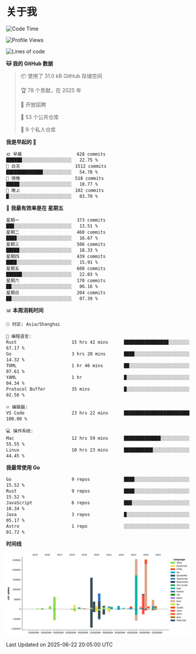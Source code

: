 # 关于我

<!--START_SECTION:waka-->
![Code Time](http://img.shields.io/badge/Code%20Time-3%2C900%20hrs%2050%20mins-blue)

![Profile Views](http://img.shields.io/badge/%E4%B8%AA%E4%BA%BA%E8%B5%84%E6%96%99%E8%A7%82%E7%9C%8B%E6%AC%A1%E6%95%B0-0-blue)

![Lines of code](https://img.shields.io/badge/%E4%BB%8E%E3%80%8CHello%20World%E3%80%8D%E8%B5%B7%E6%88%91%E5%B7%B2%E7%BB%8F%E5%86%99%E4%BA%86-1.2%20million%20%E8%A1%8C%E4%BB%A3%E7%A0%81-blue)

**🐱 我的 GitHub 数据** 

> 📦  使用了 31.0 kB GitHub 存储空间 
 > 
> 🏆 78 个贡献，在 2025 年
 > 
> 💼 开放招聘
 > 
> 📜 53 个公共仓库 
 > 
> 🔑 9 个私人仓库 
 > 
**我是早起的 🐤** 

```text
🌞 早晨                     628 commits         ██████░░░░░░░░░░░░░░░░░░░   22.75 % 
🌆 白天                     1512 commits        ██████████████░░░░░░░░░░░   54.78 % 
🌃 傍晚                     518 commits         █████░░░░░░░░░░░░░░░░░░░░   18.77 % 
🌙 晚上                     102 commits         █░░░░░░░░░░░░░░░░░░░░░░░░   03.70 % 
```
📅 **我最有效率是在 星期五** 

```text
星期一                      373 commits         ███░░░░░░░░░░░░░░░░░░░░░░   13.51 % 
星期二                      460 commits         ████░░░░░░░░░░░░░░░░░░░░░   16.67 % 
星期三                      506 commits         █████░░░░░░░░░░░░░░░░░░░░   18.33 % 
星期四                      439 commits         ████░░░░░░░░░░░░░░░░░░░░░   15.91 % 
星期五                      608 commits         ██████░░░░░░░░░░░░░░░░░░░   22.03 % 
星期六                      170 commits         ██░░░░░░░░░░░░░░░░░░░░░░░   06.16 % 
星期日                      204 commits         ██░░░░░░░░░░░░░░░░░░░░░░░   07.39 % 
```


📊 **本周消耗时间** 

```text
🕑︎ 时区: Asia/Shanghai

💬 编程语言: 
Rust                     15 hrs 42 mins      █████████████████░░░░░░░░   67.17 % 
Go                       3 hrs 20 mins       ████░░░░░░░░░░░░░░░░░░░░░   14.32 % 
TOML                     1 hr 46 mins        ██░░░░░░░░░░░░░░░░░░░░░░░   07.61 % 
YAML                     1 hr                █░░░░░░░░░░░░░░░░░░░░░░░░   04.34 % 
Protocol Buffer          35 mins             █░░░░░░░░░░░░░░░░░░░░░░░░   02.56 % 

🔥 编辑器: 
VS Code                  23 hrs 22 mins      █████████████████████████   100.00 % 

💻 操作系统: 
Mac                      12 hrs 59 mins      ██████████████░░░░░░░░░░░   55.55 % 
Linux                    10 hrs 23 mins      ███████████░░░░░░░░░░░░░░   44.45 % 
```

**我最常使用 Go** 

```text
Go                       9 repos             ████░░░░░░░░░░░░░░░░░░░░░   15.52 % 
Rust                     9 repos             ████░░░░░░░░░░░░░░░░░░░░░   15.52 % 
JavaScript               6 repos             ███░░░░░░░░░░░░░░░░░░░░░░   10.34 % 
Java                     3 repos             █░░░░░░░░░░░░░░░░░░░░░░░░   05.17 % 
Astro                    1 repo              ░░░░░░░░░░░░░░░░░░░░░░░░░   01.72 % 
```



**时间线**

![Lines of Code chart](https://raw.githubusercontent.com/catusax/catusax/master/assets/bar_graph.png)


 Last Updated on 2025-06-22 20:05:00 UTC
<!--END_SECTION:waka-->
